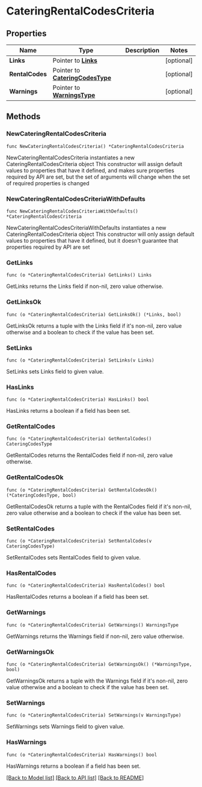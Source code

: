 # CateringRentalCodesCriteria

## Properties

Name | Type | Description | Notes
------------ | ------------- | ------------- | -------------
**Links** | Pointer to [**Links**](Links.md) |  | [optional] 
**RentalCodes** | Pointer to [**CateringCodesType**](CateringCodesType.md) |  | [optional] 
**Warnings** | Pointer to [**WarningsType**](WarningsType.md) |  | [optional] 

## Methods

### NewCateringRentalCodesCriteria

`func NewCateringRentalCodesCriteria() *CateringRentalCodesCriteria`

NewCateringRentalCodesCriteria instantiates a new CateringRentalCodesCriteria object
This constructor will assign default values to properties that have it defined,
and makes sure properties required by API are set, but the set of arguments
will change when the set of required properties is changed

### NewCateringRentalCodesCriteriaWithDefaults

`func NewCateringRentalCodesCriteriaWithDefaults() *CateringRentalCodesCriteria`

NewCateringRentalCodesCriteriaWithDefaults instantiates a new CateringRentalCodesCriteria object
This constructor will only assign default values to properties that have it defined,
but it doesn't guarantee that properties required by API are set

### GetLinks

`func (o *CateringRentalCodesCriteria) GetLinks() Links`

GetLinks returns the Links field if non-nil, zero value otherwise.

### GetLinksOk

`func (o *CateringRentalCodesCriteria) GetLinksOk() (*Links, bool)`

GetLinksOk returns a tuple with the Links field if it's non-nil, zero value otherwise
and a boolean to check if the value has been set.

### SetLinks

`func (o *CateringRentalCodesCriteria) SetLinks(v Links)`

SetLinks sets Links field to given value.

### HasLinks

`func (o *CateringRentalCodesCriteria) HasLinks() bool`

HasLinks returns a boolean if a field has been set.

### GetRentalCodes

`func (o *CateringRentalCodesCriteria) GetRentalCodes() CateringCodesType`

GetRentalCodes returns the RentalCodes field if non-nil, zero value otherwise.

### GetRentalCodesOk

`func (o *CateringRentalCodesCriteria) GetRentalCodesOk() (*CateringCodesType, bool)`

GetRentalCodesOk returns a tuple with the RentalCodes field if it's non-nil, zero value otherwise
and a boolean to check if the value has been set.

### SetRentalCodes

`func (o *CateringRentalCodesCriteria) SetRentalCodes(v CateringCodesType)`

SetRentalCodes sets RentalCodes field to given value.

### HasRentalCodes

`func (o *CateringRentalCodesCriteria) HasRentalCodes() bool`

HasRentalCodes returns a boolean if a field has been set.

### GetWarnings

`func (o *CateringRentalCodesCriteria) GetWarnings() WarningsType`

GetWarnings returns the Warnings field if non-nil, zero value otherwise.

### GetWarningsOk

`func (o *CateringRentalCodesCriteria) GetWarningsOk() (*WarningsType, bool)`

GetWarningsOk returns a tuple with the Warnings field if it's non-nil, zero value otherwise
and a boolean to check if the value has been set.

### SetWarnings

`func (o *CateringRentalCodesCriteria) SetWarnings(v WarningsType)`

SetWarnings sets Warnings field to given value.

### HasWarnings

`func (o *CateringRentalCodesCriteria) HasWarnings() bool`

HasWarnings returns a boolean if a field has been set.


[[Back to Model list]](../README.md#documentation-for-models) [[Back to API list]](../README.md#documentation-for-api-endpoints) [[Back to README]](../README.md)


